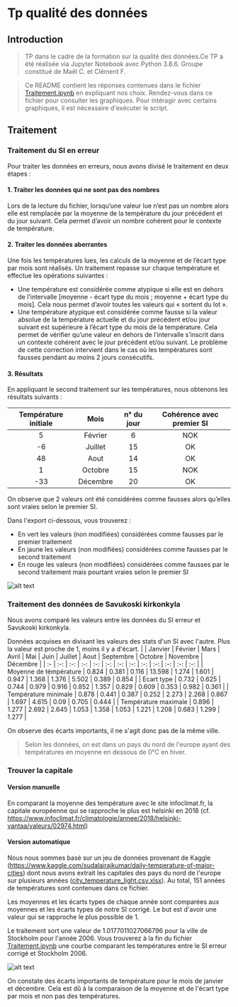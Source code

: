 # Tp qualité des données

## Introduction

> TP dans le cadre de la formation sur la qualité des données.Ce TP a été réalisée via Jupyter Notebook avec Python 3.8.6. Groupe constitué de Maël C. et Clément F.

> Ce README contient les réponses contenues dans le fichier [Traitement.ipynb](https://github.com/Shyndard/tp-qualite-des-donnees/blob/master/Traitement.ipynb) en expliquant nos choix. Rendez-vous dans ce fichier pour consulter les graphiques. Pour intéragir avec certains graphiques, il est nécessaire d'exécuter le script.

## Traitement

### Traitement du SI en erreur

Pour traiter les données en erreurs, nous avons divisé le traitement en deux étapes :

#### 1. Traiter les données qui ne sont pas des nombres

Lors de la lecture du fichier, lorsqu’une valeur lue n’est pas un nombre alors elle est remplacée par la moyenne de la température du jour précédent et du jour suivant. Cela permet d’avoir un nombre cohérent pour le contexte de température.

#### 2. Traiter les données aberrantes

Une fois les températures lues, les calculs de la moyenne et de l’écart type par mois sont réalisés.
Un traitement repasse sur chaque température et effectue les opérations suivantes :
-  Une température est considérée comme atypique si elle est en dehors de l’intervalle [moyenne - écart type du mois ; moyenne + écart type du mois]. Cela nous permet d’avoir toutes les valeurs qui « sortent du lot ».
- Une température atypique est considérée comme fausse si la valeur absolue de la température actuelle et du jour précédent et/ou jour suivant est supérieure à l’écart type du mois de la température. Cela permet de vérifier qu’une valeur en dehors de l’intervalle s’inscrit dans un contexte cohérent avec le jour précédent et/ou suivant. Le problème de cette correction intervient dans le cas où les températures sont fausses pendant au moins 2 jours consécutifs.

#### 3. Résultats

En appliquant le second traitement sur les températures, nous obtenons les résultats suivants :

| Température initiale | Mois | n° du jour | Cohérence avec premier SI |
| :-----------: |:----:|:----:| :-----------------------------------------:|
| 5 | Février | 6 | NOK |
| -6 | Juillet | 15 | OK |
| 48 | Aout | 14 | OK |
| 1 | Octobre | 15 | NOK |
| -33 | Décembre | 20 | OK |

On observe que 2 valeurs ont été considérées comme fausses alors qu’elles sont vraies selon le premier SI.

Dans l'export ci-dessous, vous trouverez :
- En vert les valeurs (non modifiées) considérées comme fausses par le premier traitement
- En jaune les valeurs (non modifiées) considérées comme fausses par le second traitement
- En rouge les valeurs (non modifiées) considérées comme fausses par le second traitement mais pourtant vraies selon le premier SI

![alt text](https://zupimages.net/up/21/04/5003.png)

### Traitement des données de Savukoski kirkonkyla

Nous avons comparé les valeurs entre les données du SI erreur et Savukoski kirkonkyla. 

Données acquises en divisant les valeurs des stats d'un SI avec l'autre. Plus la valeur est proche de 1, moins il y a d'écart.
|  | Janvier | Février | Mars | Avril | Mai | Juin | Juillet | Aout | Septembre | Octobre | Novembre | Décembre | 
| :- | :-: | :-: | :-: | :-: | :-: | :-: | :-: | :-: | :-: | :-: | :-: | :-: |
| Moyenne de témpérature | 0.824 | 0.381 | 0.116 | 13.598 | 1.274 | 1.601 | 0.947 | 1.368 | 1.376 | 5.502 | 0.389 | 0.854 |
| Ecart type | 0.732 | 0.625 | 0.744 | 0.979 | 0.916 | 0.852 | 1.357 | 0.829 | 0.609 | 0.353 | 0.982 | 0.361 |
| Température minimale | 0.878 | 0.441 | 0.387 | 0.252 | 2.273 | 2.268 | 0.867 | 1.697 | 4.615 | 0.09 | 0.705 | 0.444 |
| Température maximale | 0.896 | 1.277 | 2.692 | 2.645 | 1.053 | 1.358 | 1.053 | 1.221 | 1.208 | 0.683 | 1.299 | 1.277 |

On observe des écarts importants, il ne s'agit donc pas de la même ville.

> Selon les données, on est dans un pays du nord de l'europe ayant des températures en moyenne en dessous de 0°C en hiver. 

### Trouver la capitale

#### Version manuelle

En comparant la moyenne des température avec le site infoclimat.fr, la capitale européenne qui se rapproche le plus est helsinki en 2018 (cf. https://www.infoclimat.fr/climatologie/annee/2018/helsinki-vantaa/valeurs/02974.html)

#### Version automatique

Nous nous sommes basé sur un jeu de données provenant de Kaggle (https://www.kaggle.com/sudalairajkumar/daily-temperature-of-major-cities) dont nous avons extrait les capitales des pays du nord de l'europe sur plusieurs années ([city_temperature_light.csv.xlsx](https://github.com/Shyndard/tp-qualite-des-donnees/raw/master/data/city_temperature_light.csv.xlsx)). Au total, 151 années de températures sont contenues dans ce fichier.

Les moyennes et les écarts types de chaque année sont comparées aux  moyennes et les écarts types de notre SI corrigé. Le but est d'avoir une valeur qui se rapproche le plus possible de 1.

Le traitement sort une valeur de 1.0177011027066796 pour la ville de Stockholm pour l'année 2006. Vous trouverez à la fin du fichier [Traitement.ipynb](https://github.com/Shyndard/tp-qualite-des-donnees/blob/master/Traitement.ipynb) une courbe comparant les températures entre le SI erreur corrigé et Stockholm 2006.

![alt text](https://zupimages.net/up/21/05/2wyu.png)

On constate des écarts importants de température pour le mois de janvier et décembre. Cela est dû à la comparaison de la moyenne et de l'écart type par mois et non pas des températures.